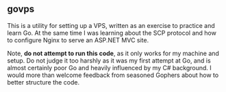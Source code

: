 ## govps

This is a utility for setting up a VPS, written as an exercise to practice and learn Go. At the same time I was learning about the SCP protocol and how to configure Nginx to serve an ASP.NET MVC site.

Note, **do not attempt to run this code**, as it only works for my machine and setup. Do not judge it too harshly as it was my first attempt at Go, and is almost certainly poor Go and heavily influenced by my C# background. I would more than welcome feedback from seasoned Gophers about how to better structure the code.
